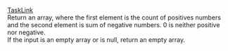 [TaskLink](https://www.codewars.com/kata/576bb71bbbcf0951d5000044)<br/>
Return an array, where the first element is the count of positives numbers and the second element is sum of negative numbers. 0 is neither positive nor negative.<br/>
If the input is an empty array or is null, return an empty array.